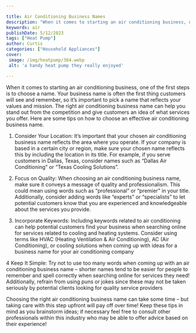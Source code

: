 ```yaml
---

title: Air Conditioning Business Names
description: "When it comes to starting an air conditioning business, one of the first steps is to choose a name. Your business name is often th...read now to learn more"
keywords: air
publishDate: 5/12/2023
tags: ["Heat Pump"]
author: Curtis
categories: ["Household Appliances"]
cover: 
 image: /img/heatpump/364.webp
 alt: 'a handy heat pump they really enjoyed'

---
```


When it comes to starting an air conditioning business, one of the first steps is to choose a name. Your business name is often the first thing customers will see and remember, so it’s important to pick a name that reflects your values and mission. The right air conditioning business name can help you stand out from the competition and give customers an idea of what services you offer. Here are some tips on how to choose an effective air conditioning business name.

1. Consider Your Location: It’s important that your chosen air conditioning business name reflects the area where you operate. If your company is based in a certain city or region, make sure your chosen name reflects this by including the location in its title. For example, if you serve customers in Dallas, Texas, consider names such as “Dallas Air Conditioning” or “Texas Cooling Solutions”. 

2. Focus on Quality: When choosing an air conditioning business name, make sure it conveys a message of quality and professionalism. This could mean using words such as “professional” or “premier” in your title. Additionally, consider adding words like “experts” or “specialists” to let potential customers know that you are experienced and knowledgeable about the services you provide. 

3. Incorporate Keywords: Including keywords related to air conditioning can help potential customers find your business when searching online for services related to cooling and heating systems. Consider using terms like HVAC (Heating Ventilation & Air Conditioning), AC (Air Conditioning), or cooling solutions when coming up with ideas for a business name for your air conditioning company 

4 Keep It Simple: Try not to use too many words when coming up with an air conditioning business name – shorter names tend to be easier for people to remember and spell correctly when searching online for services they need! Additionally, refrain from using puns or jokes since these may not be taken seriously by potential clients looking for quality service providers 

Choosing the right air conditioning business name can take some time – but taking care with this step upfront will pay off over time! Keep these tips in mind as you brainstorm ideas; if necessary feel free to consult other professionals within this industry who may be able to offer advice based on their experience!
